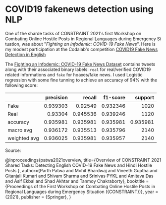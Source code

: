 # COVID19 fakenews detection using NLP

One of the sharde tasks of CONSTRAINT 2021's first Workshop on Combating Online Hostile Posts in Regional Languages during Emergency Si​tuation, was about  "*Fighting an Infodemic: COVID-19 Fake News*". Here is my modest participation at the Codalab's competition [COVID19 Fake News Detection in English](https://competitions.codalab.org/competitions/26655#learn_the_details)

The [Fighting an Infodemic: COVID-19 Fake News Dataset](https://arxiv.org/abs/2011.03327) contains tweets along with their associated binary labels: `real` for real/verified COVID19 related informations and `fake` for hoaxes/fake news. I used Logistic regression with some fine tunning to achieve an accuracy of 94% with the following score:

|              |   precision |   recall |   f1-score |     support |
|:-------------|------------:|---------:|-----------:|------------:|
| Fake         |    0.939303 | 0.92549  |   0.932346 | 1020        |
| Real         |    0.93304  | 0.945536 |   0.939246 | 1120        |
| accuracy     |    0.935981 | 0.935981 |   0.935981 |    0.935981 |
| macro avg    |    0.936172 | 0.935513 |   0.935796 | 2140        |
| weighted avg |    0.936025 | 0.935981 |   0.935957 | 2140        |


Source:

@inproceedings{patwa2021overview,
title={Overview of CONSTRAINT 2021 Shared Tasks: Detecting English COVID-19 Fake News and Hindi Hostile Posts },
author={Parth Patwa and Mohit Bhardwaj and Vineeth Guptha and Gitanjali Kumari and Shivam Sharma and Srinivas PYKL and Amitava Das and Asif Ekbal and Shad Akhtar and Tanmoy Chakraborty},
booktitle = {Proceedings of the First Workshop on Combating Online Hostile Posts in Regional Languages during Emergency Situation ({CONSTRAINT})},
year = {2021},
publisher = {Springer},
}
